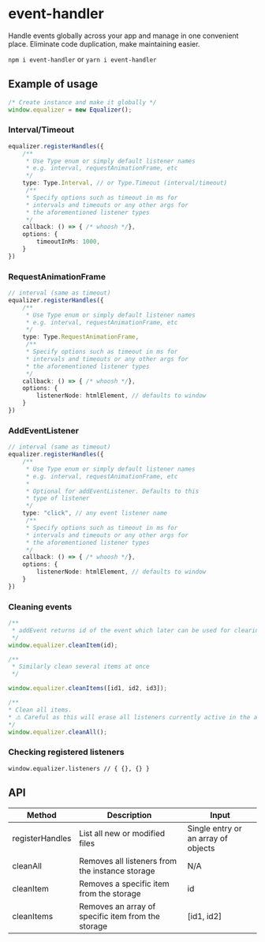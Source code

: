 # event-handler

Handle events globally across your app and manage in one convenient place.
Eliminate code duplication, make maintaining easier.

`npm i event-handler`
or
`yarn i event-handler`

## Example of usage
```typescript
/* Create instance and make it globally */
window.equalizer = new Equalizer();
```

### Interval/Timeout
```typescript
equalizer.registerHandles({
    /**
     * Use Type enum or simply default listener names
     * e.g. interval, requestAnimationFrame, etc 
     */
    type: Type.Interval, // or Type.Timeout (interval/timeout)
     /**
     * Specify options such as timeout in ms for
     * intervals and timeouts or any other args for
     * the aforementioned listener types
     */
    callback: () => { /* whoosh */},
    options: {
        timeoutInMs: 1000,
    }
})
```

### RequestAnimationFrame
```typescript
// interval (same as timeout)
equalizer.registerHandles({
    /**
     * Use Type enum or simply default listener names
     * e.g. interval, requestAnimationFrame, etc 
     */
    type: Type.RequestAnimationFrame,
     /**
     * Specify options such as timeout in ms for
     * intervals and timeouts or any other args for
     * the aforementioned listener types
     */
    callback: () => { /* whoosh */},
    options: {
        listenerNode: htmlElement, // defaults to window
    }
})
```

### AddEventListener
```typescript
// interval (same as timeout)
equalizer.registerHandles({
    /**
     * Use Type enum or simply default listener names
     * e.g. interval, requestAnimationFrame, etc 
     * 
     * Optional for addEventListener. Defaults to this
     * type of listener
     */
    type: "click", // any event listener name
     /**
     * Specify options such as timeout in ms for
     * intervals and timeouts or any other args for
     * the aforementioned listener types
     */
    callback: () => { /* whoosh */},
    options: {
        listenerNode: htmlElement, // defaults to window
    }
})
```

### Cleaning events
```typescript
/**
 * addEvent returns id of the event which later can be used for clearing a specific item`
 */
window.equalizer.cleanItem(id);

/**
 * Similarly clean several items at once
 */

window.equalizer.cleanItems([id1, id2, id3]);

/**
* Clean all items.
* ⚠️ Careful as this will erase all listeners currently active in the app
*/
window.equalizer.cleanAll();
```

### Checking registered listeners
`window.equalizer.listeners // { {}, {} }`

## API
| Method | Description | Input |
| --- | --- | --- |
| registerHandles | List all new or modified files | Single entry or an array of objects |
| cleanAll | Removes all listeners from the instance storage | N/A |
| cleanItem | Removes a specific item from the storage | id |
| cleanItems | Removes an array of specific item from the storage | [id1, id2] |
